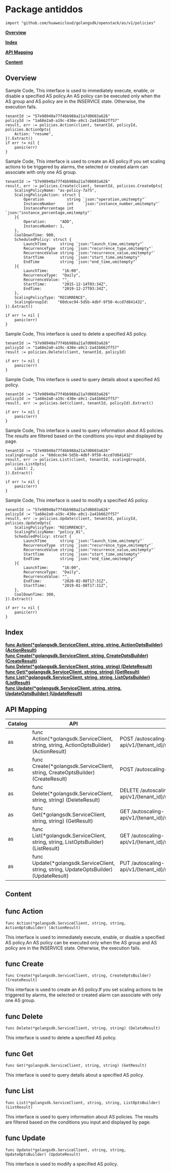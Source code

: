 # Package antiddos
    import "github.com/huaweicloud/golangsdk/openstack/as/v1/policies"
**[Overview](#overview)**  

**[Index](#index)**  

**[API Mapping](#api-mapping)**  

**[Content](#content)**  

## Overview


Sample Code, This interface is used to immediately execute, enable, or disable a specified AS policy.An AS policy can be executed only when the AS group and AS policy are in the INSERVICE state. Otherwise, the execution fails.

    
    tenantId := "57e98940a77f4bb988a21a7d0603a626"
    policyId := "1a68e2a0-a19c-430e-a9c1-2a41b662ff57"
    result, err := policies.Action(client, tenantId, policyId, policies.ActionOpts{
        Action: "resume",
    }).Extract()
    if err != nil {
        panic(err)
    }
    
Sample Code, This interface is used to create an AS policy.If you set scaling actions to be triggered by alarms, the selected or created alarm can associate with only one AS group.

    
    tenantId := "57e98940a77f4bb988a21a7d0603a626"
    result, err := policies.Create(client, tenantId, policies.CreateOpts{
        ScalingPolicyName: "as-policy-7a75",
        ScalingPolicyAction: struct {
            Operation          string `json:"operation,omitempty"`
            InstanceNumber     int    `json:"instance_number,omitempty"`
            InstancePercentage int    `json:"instance_percentage,omitempty"`
        }{
            Operation:      "ADD",
            InstanceNumber: 1,
        },
        CoolDownTime: 900,
        ScheduledPolicy: struct {
            LaunchTime      string `json:"launch_time,omitempty"`
            RecurrenceType  string `json:"recurrence_type,omitempty"`
            RecurrenceValue string `json:"recurrence_value,omitempty"`
            StartTime       string `json:"start_time,omitempty"`
            EndTime         string `json:"end_time,omitempty"`
        }{
            LaunchTime:      "16:00",
            RecurrenceType:  "Daily",
            RecurrenceValue: "",
            StartTime:       "2015-12-14T03:34Z",
            EndTime:         "2019-12-27T03:34Z",
        },
        ScalingPolicyType: "RECURRENCE",
        ScalingGroupId:    "60dcec94-5d5b-4dbf-9f50-4ccd7d841432",
    }).Extract()
    
    if err != nil {
        panic(err)
    }
    
Sample Code, This interface is used to delete a specified AS policy.

    
    tenantId := "57e98940a77f4bb988a21a7d0603a626"
    policyId := "1a68e2a0-a19c-430e-a9c1-2a41b662ff57"
    result := policies.Delete(client, tenantId, policyId)
    
    if err != nil {
        panic(err)
    }
    
Sample Code, This interface is used to query details about a specified AS policy.

    
    tenantId := "57e98940a77f4bb988a21a7d0603a626"
    policyId := "1a68e2a0-a19c-430e-a9c1-2a41b662ff57"
    result, err := policies.Get(client, tenantId, policyId).Extract()
    
    if err != nil {
        panic(err)
    }
    
Sample Code, This interface is used to query information about AS policies. The results are filtered based on the conditions you input and displayed by page.

    
    tenantId := "57e98940a77f4bb988a21a7d0603a626"
    scalingGroupId := "60dcec94-5d5b-4dbf-9f50-4ccd7d841432"
    result, err := policies.List(client, tenantId, scalingGroupId, policies.ListOpts{
        Limit: 2,
    }).Extract()
    
    if err != nil {
        panic(err)
    }
    
    
Sample Code, This interface is used to modify a specified AS policy.

    
    tenantId := "57e98940a77f4bb988a21a7d0603a626"
    policyId := "1a68e2a0-a19c-430e-a9c1-2a41b662ff57"
    result, err := policies.Update(client, tenantId, policyId, policies.UpdateOpts{
        ScalingPolicyType: "RECURRENCE",
        ScalingPolicyName: "policy_01",
        ScheduledPolicy: struct {
            LaunchTime      string `json:"launch_time,omitempty"`
            RecurrenceType  string `json:"recurrence_type,omitempty"`
            RecurrenceValue string `json:"recurrence_value,omitempty"`
            StartTime       string `json:"start_time,omitempty"`
            EndTime         string `json:"end_time,omitempty"`
        }{
            LaunchTime:      "16:00",
            RecurrenceType:  "Daily",
            RecurrenceValue: "",
            EndTime:         "2020-02-08T17:31Z",
            StartTime:       "2019-01-08T17:31Z",
        },
        CoolDownTime: 300,
    }).Extract()
    
    if err != nil {
        panic(err)
    }
## Index
**[func Action(*golangsdk.ServiceClient, string, string, ActionOptsBuilder) (ActionResult)](#func-action)**  
**[func Create(*golangsdk.ServiceClient, string, CreateOptsBuilder) (CreateResult)](#func-create)**  
**[func Delete(*golangsdk.ServiceClient, string, string) (DeleteResult)](#func-delete)**  
**[func Get(*golangsdk.ServiceClient, string, string) (GetResult)](#func-get)**  
**[func List(*golangsdk.ServiceClient, string, string, ListOptsBuilder) (ListResult)](#func-list)**  
**[func Update(*golangsdk.ServiceClient, string, string, UpdateOptsBuilder) (UpdateResult)](#func-update)**  
## API Mapping
|Catalog|API|EndPoint|
|----|---|--------|
|as|func Action(*golangsdk.ServiceClient, string, string, ActionOptsBuilder) (ActionResult)|POST /autoscaling-api/v1/{tenant_id}/scaling_policy/{scaling_policy_id}/action|
|as|func Create(*golangsdk.ServiceClient, string, CreateOptsBuilder) (CreateResult)|POST /autoscaling-api/v1/{tenant_id}/scaling_policy|
|as|func Delete(*golangsdk.ServiceClient, string, string) (DeleteResult)|DELETE /autoscaling-api/v1/{tenant_id}/scaling_policy/{scaling_policy_id}|
|as|func Get(*golangsdk.ServiceClient, string, string) (GetResult)|GET /autoscaling-api/v1/{tenant_id}/scaling_policy/{scaling_policy_id}|
|as|func List(*golangsdk.ServiceClient, string, string, ListOptsBuilder) (ListResult)|GET /autoscaling-api/v1/{tenant_id}/scaling_policy/{scaling_group_id}/list|
|as|func Update(*golangsdk.ServiceClient, string, string, UpdateOptsBuilder) (UpdateResult)|PUT /autoscaling-api/v1/{tenant_id}/scaling_policy/{scaling_policy_id}|
## Content
## func Action
    func Action(*golangsdk.ServiceClient, string, string, ActionOptsBuilder) (ActionResult)  
This interface is used to immediately execute, enable, or disable a specified AS policy.An AS policy can be executed only when the AS group and AS policy are in the INSERVICE state. Otherwise, the execution fails.
## func Create
    func Create(*golangsdk.ServiceClient, string, CreateOptsBuilder) (CreateResult)  
This interface is used to create an AS policy.If you set scaling actions to be triggered by alarms, the selected or created alarm can associate with only one AS group.
## func Delete
    func Delete(*golangsdk.ServiceClient, string, string) (DeleteResult)  
This interface is used to delete a specified AS policy.
## func Get
    func Get(*golangsdk.ServiceClient, string, string) (GetResult)  
This interface is used to query details about a specified AS policy.
## func List
    func List(*golangsdk.ServiceClient, string, string, ListOptsBuilder) (ListResult)  
This interface is used to query information about AS policies. The results are filtered based on the conditions you input and displayed by page.
## func Update
    func Update(*golangsdk.ServiceClient, string, string, UpdateOptsBuilder) (UpdateResult)  
This interface is used to modify a specified AS policy.
